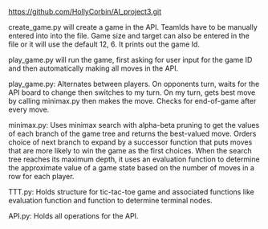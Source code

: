 https://github.com/HollyCorbin/AI_project3.git

create_game.py will create a game in the API. TeamIds have to be manually entered into into the file. Game size and target can also be entered in the file or it will use the default 12, 6. It prints out the game Id.

play_game.py will run the game, first asking for user input for the game ID and then automatically making all moves in the API.

play_game.py: Alternates between players. On opponents turn, waits for the API board to change then switches to my turn. On my turn, gets best move by calling minimax.py then makes the move. Checks for end-of-game after every move.

minimax.py: Uses minimax search with alpha-beta pruning to get the values of each branch of the game tree and returns the best-valued move. Orders choice of next branch to expand by a successor function that puts moves that are more likely to win the game as the first choices. When the search tree reaches its maximum depth, it uses an evaluation function to determine the approximate value of a game state based on the number of moves in a row for each player.

TTT.py: Holds structure for tic-tac-toe game and associated functions like evaluation function and function to determine terminal nodes.

API.py: Holds all operations for the API.
